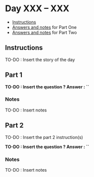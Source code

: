 # Day XXX – XXX

- [Instructions](#instructions)
- [Answers and notes](#part-1) for Part One
- [Answers and notes](#part-2) for Part Two

## Instructions

TO-DO : Insert the story of the day

## Part 1

<b>TO-DO : Insert the question&nbsp;? Answer&nbsp;: ``</b>

### Notes

TO-DO : Insert notes

## Part 2

TO-DO : Insert the part 2 instruction(s)

<b>TO-DO : Insert the question&nbsp;? Answer&nbsp;: ``</b>

### Notes

TO-DO : Insert notes
